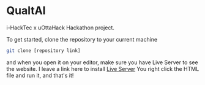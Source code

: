 # QualtAI
i-HackTec x uOttaHack Hackathon project. 

To get started, clone the repository to your current machine
```bash
git clone [repository link]
```
and when you open it on your editor, make sure you have Live Server to see the website. I leave a link here to install [Live Server](https://marketplace.visualstudio.com/items?itemName=ritwickdey.LiveServer)
You right click the HTML file and run it, and that's it!
